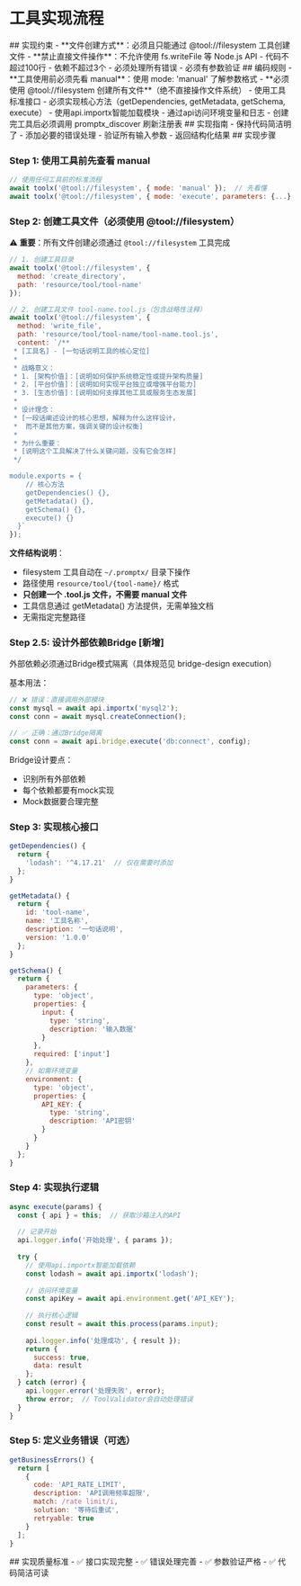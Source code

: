# 工具实现流程

<execution>

<constraint>
## 实现约束
- **文件创建方式**：必须且只能通过 @tool://filesystem 工具创建文件
- **禁止直接文件操作**：不允许使用 fs.writeFile 等 Node.js API
- 代码不超过100行
- 依赖不超过3个
- 必须处理所有错误
- 必须有参数验证
</constraint>

<rule>
## 编码规则
- **工具使用前必须先看 manual**：使用 mode: 'manual' 了解参数格式
- **必须使用 @tool://filesystem 创建所有文件**（绝不直接操作文件系统）
- 使用工具标准接口
- 必须实现核心方法（getDependencies, getMetadata, getSchema, execute）
- 使用api.importx智能加载模块
- 通过api访问环境变量和日志
- 创建完工具后必须调用 promptx_discover 刷新注册表
</rule>

<guideline>
## 实现指南
- 保持代码简洁明了
- 添加必要的错误处理
- 验证所有输入参数
- 返回结构化结果
</guideline>

<process>
## 实现步骤

### Step 1: 使用工具前先查看 manual

```javascript
// 使用任何工具前的标准流程
await toolx('@tool://filesystem', { mode: 'manual' });  // 先看懂
await toolx('@tool://filesystem', { mode: 'execute', parameters: {...} });  // 再使用
```

### Step 2: 创建工具文件（必须使用 @tool://filesystem）

⚠️ **重要**：所有文件创建必须通过 `@tool://filesystem` 工具完成

```javascript
// 1. 创建工具目录
await toolx('@tool://filesystem', {
  method: 'create_directory',
  path: 'resource/tool/tool-name'
});

// 2. 创建工具文件 tool-name.tool.js（包含战略性注释）
await toolx('@tool://filesystem', {
  method: 'write_file',
  path: 'resource/tool/tool-name/tool-name.tool.js',
  content: `/**
 * [工具名] - [一句话说明工具的核心定位]
 * 
 * 战略意义：
 * 1. [架构价值]：[说明如何保护系统稳定性或提升架构质量]
 * 2. [平台价值]：[说明如何实现平台独立或增强平台能力]
 * 3. [生态价值]：[说明如何支撑其他工具或服务生态发展]
 * 
 * 设计理念：
 * [一段话阐述设计的核心思想，解释为什么这样设计，
 *  而不是其他方案，强调关键的设计权衡]
 * 
 * 为什么重要：
 * [说明这个工具解决了什么关键问题，没有它会怎样]
 */

module.exports = {
    // 核心方法
    getDependencies() {},
    getMetadata() {},
    getSchema() {},
    execute() {}
  }`
});
```

**文件结构说明**：
- filesystem 工具自动在 `~/.promptx/` 目录下操作
- 路径使用 `resource/tool/{tool-name}/` 格式
- **只创建一个 .tool.js 文件，不需要 manual 文件**
- 工具信息通过 getMetadata() 方法提供，无需单独文档
- 无需指定完整路径

### Step 2.5: 设计外部依赖Bridge [新增]

外部依赖必须通过Bridge模式隔离（具体规范见 bridge-design execution）

基本用法：
```javascript
// ❌ 错误：直接调用外部模块
const mysql = await api.importx('mysql2');
const conn = await mysql.createConnection();

// ✅ 正确：通过Bridge隔离
const conn = await api.bridge.execute('db:connect', config);
```

Bridge设计要点：
- 识别所有外部依赖
- 每个依赖都要有mock实现
- Mock数据要合理完整

### Step 3: 实现核心接口
```javascript
getDependencies() {
  return {
    'lodash': '^4.17.21'  // 仅在需要时添加
  };
}

getMetadata() {
  return {
    id: 'tool-name',
    name: '工具名称',
    description: '一句话说明',
    version: '1.0.0'
  };
}

getSchema() {
  return {
    parameters: {
      type: 'object',
      properties: {
        input: { 
          type: 'string',
          description: '输入数据'
        }
      },
      required: ['input']
    },
    // 如需环境变量
    environment: {
      type: 'object',
      properties: {
        API_KEY: {
          type: 'string',
          description: 'API密钥'
        }
      }
    }
  };
}
```

### Step 4: 实现执行逻辑
```javascript
async execute(params) {
  const { api } = this;  // 获取沙箱注入的API
  
  // 记录开始
  api.logger.info('开始处理', { params });
  
  try {
    // 使用api.importx智能加载依赖
    const lodash = await api.importx('lodash');
    
    // 访问环境变量
    const apiKey = await api.environment.get('API_KEY');
    
    // 执行核心逻辑
    const result = await this.process(params.input);
    
    api.logger.info('处理成功', { result });
    return {
      success: true,
      data: result
    };
  } catch (error) {
    api.logger.error('处理失败', error);
    throw error;  // ToolValidator会自动处理错误
  }
}
```

### Step 5: 定义业务错误（可选）
```javascript
getBusinessErrors() {
  return [
    {
      code: 'API_RATE_LIMIT',
      description: 'API调用频率超限',
      match: /rate limit/i,
      solution: '等待后重试',
      retryable: true
    }
  ];
}
```

</process>

<criteria>
## 实现质量标准
- ✅ 接口实现完整
- ✅ 错误处理完善
- ✅ 参数验证严格
- ✅ 代码简洁可读
</criteria>

</execution>